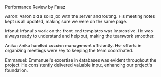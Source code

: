Performance Review by Faraz

Aaron:
Aaron did a solid job with the server and routing. His meeting notes kept us all updated, making sure we were on the same page.

Irfanul:
Irfanul's work on the front-end templates was impressive. He was always ready to understand and help out, making the teamwork smoother.

Anika:
Anika handled session management efficiently. Her efforts in organizing meetings were key to keeping the team coordinated.

Emmanuel:
Emmanuel's expertise in databases was evident throughout the project. He consistently delivered valuable input, enhancing our project's foundation.
